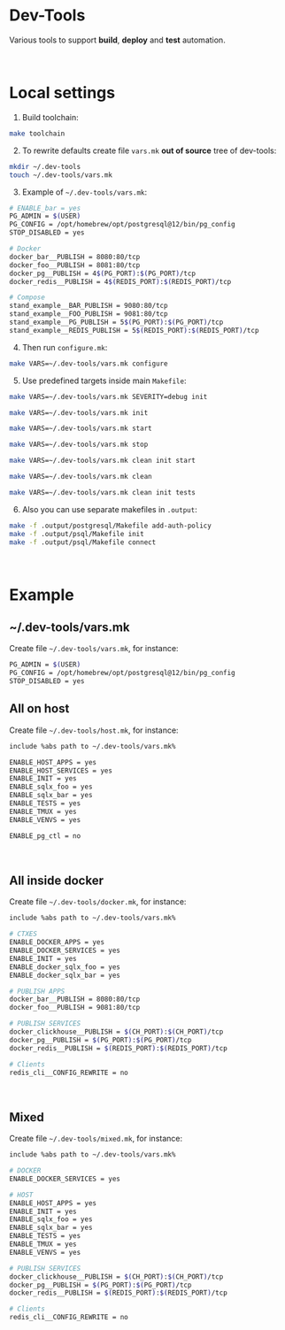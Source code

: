 # Dev-Tools
Various tools to support **build**, **deploy** and **test** automation.

<br>

# Local settings
1. Build toolchain:
```bash
make toolchain
```
2. To rewrite defaults create file `vars.mk` **out of source** tree of dev-tools:
```bash
mkdir ~/.dev-tools
touch ~/.dev-tools/vars.mk
```
3. Example of `~/.dev-tools/vars.mk`:
```bash
# ENABLE_bar = yes
PG_ADMIN = $(USER)
PG_CONFIG = /opt/homebrew/opt/postgresql@12/bin/pg_config
STOP_DISABLED = yes

# Docker
docker_bar__PUBLISH = 8080:80/tcp
docker_foo__PUBLISH = 8081:80/tcp
docker_pg__PUBLISH = 4$(PG_PORT):$(PG_PORT)/tcp
docker_redis__PUBLISH = 4$(REDIS_PORT):$(REDIS_PORT)/tcp

# Compose
stand_example__BAR_PUBLISH = 9080:80/tcp
stand_example__FOO_PUBLISH = 9081:80/tcp
stand_example__PG_PUBLISH = 5$(PG_PORT):$(PG_PORT)/tcp
stand_example__REDIS_PUBLISH = 5$(REDIS_PORT):$(REDIS_PORT)/tcp
```
4. Then run `configure.mk`:
```bash
make VARS=~/.dev-tools/vars.mk configure
```
5. Use predefined targets inside main `Makefile`:
```bash
make VARS=~/.dev-tools/vars.mk SEVERITY=debug init
```

```bash
make VARS=~/.dev-tools/vars.mk init
```

```bash
make VARS=~/.dev-tools/vars.mk start
```

```bash
make VARS=~/.dev-tools/vars.mk stop
```

```bash
make VARS=~/.dev-tools/vars.mk clean init start
```

```bash
make VARS=~/.dev-tools/vars.mk clean
```

```bash
make VARS=~/.dev-tools/vars.mk clean init tests
```
6. Also you can use separate makefiles in `.output`:
```bash
make -f .output/postgresql/Makefile add-auth-policy
make -f .output/psql/Makefile init
make -f .output/psql/Makefile connect
```

<br>

# Example
## ~/.dev-tools/vars.mk
Create file `~/.dev-tools/vars.mk`, for instance:
```bash
PG_ADMIN = $(USER)
PG_CONFIG = /opt/homebrew/opt/postgresql@12/bin/pg_config
STOP_DISABLED = yes
```

## All on host
Create file `~/.dev-tools/host.mk`, for instance:
```bash
include %abs path to ~/.dev-tools/vars.mk%

ENABLE_HOST_APPS = yes
ENABLE_HOST_SERVICES = yes
ENABLE_INIT = yes
ENABLE_sqlx_foo = yes
ENABLE_sqlx_bar = yes
ENABLE_TESTS = yes
ENABLE_TMUX = yes
ENABLE_VENVS = yes

ENABLE_pg_ctl = no
```

<br>

## All inside docker
Create file `~/.dev-tools/docker.mk`, for instance:
```bash
include %abs path to ~/.dev-tools/vars.mk%

# CTXES
ENABLE_DOCKER_APPS = yes
ENABLE_DOCKER_SERVICES = yes
ENABLE_INIT = yes
ENABLE_docker_sqlx_foo = yes
ENABLE_docker_sqlx_bar = yes

# PUBLISH APPS
docker_bar__PUBLISH = 8080:80/tcp
docker_foo__PUBLISH = 9081:80/tcp

# PUBLISH SERVICES
docker_clickhouse__PUBLISH = $(CH_PORT):$(CH_PORT)/tcp
docker_pg__PUBLISH = $(PG_PORT):$(PG_PORT)/tcp
docker_redis__PUBLISH = $(REDIS_PORT):$(REDIS_PORT)/tcp

# Clients
redis_cli__CONFIG_REWRITE = no
```

<br>

## Mixed
Create file `~/.dev-tools/mixed.mk`, for instance:
```bash
include %abs path to ~/.dev-tools/vars.mk%

# DOCKER
ENABLE_DOCKER_SERVICES = yes

# HOST
ENABLE_HOST_APPS = yes
ENABLE_INIT = yes
ENABLE_sqlx_foo = yes
ENABLE_sqlx_bar = yes
ENABLE_TESTS = yes
ENABLE_TMUX = yes
ENABLE_VENVS = yes

# PUBLISH SERVICES
docker_clickhouse__PUBLISH = $(CH_PORT):$(CH_PORT)/tcp
docker_pg__PUBLISH = $(PG_PORT):$(PG_PORT)/tcp
docker_redis__PUBLISH = $(REDIS_PORT):$(REDIS_PORT)/tcp

# Clients
redis_cli__CONFIG_REWRITE = no
```